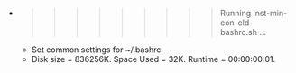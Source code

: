 * >>>>>>>>> Running inst-min-con-cld-bashrc.sh ...
  * Set common settings for ~/.bashrc.
  * Disk size = 836256K. Space Used = 32K. Runtime = 00:00:00:01.
